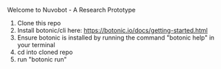 Welcome to Nuvobot - A Research Prototype

1) Clone this repo
2) Install botonic/cli here: https://botonic.io/docs/getting-started.html
3) Ensure botonic is installed by running the command "botonic help" in your terminal
4) cd into cloned repo
5) run "botonic run"